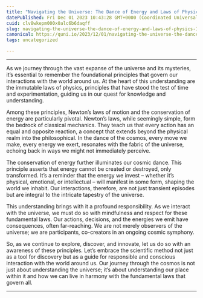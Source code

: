 ```yaml
---
title: "Navigating the Universe: The Dance of Energy and Laws of Physics"
datePublished: Fri Dec 01 2023 10:43:28 GMT+0000 (Coordinated Universal Time)
cuid: clv8wkepm000x0alc6b6daqff
slug: navigating-the-universe-the-dance-of-energy-and-laws-of-physics-1
canonical: https://quni.io/2023/12/01/navigating-the-universe-the-dance-of-energy-and-laws-of-physics/
tags: uncategorized

---
```


* * *

As we journey through the vast expanse of the universe and its mysteries, it’s essential to remember the foundational principles that govern our interactions with the world around us. At the heart of this understanding are the immutable laws of physics, principles that have stood the test of time and experimentation, guiding us in our quest for knowledge and understanding.

Among these principles, Newton’s laws of motion and the conservation of energy are particularly pivotal. Newton’s laws, while seemingly simple, form the bedrock of classical mechanics. They teach us that every action has an equal and opposite reaction, a concept that extends beyond the physical realm into the philosophical. In the dance of the cosmos, every move we make, every energy we exert, resonates with the fabric of the universe, echoing back in ways we might not immediately perceive.

The conservation of energy further illuminates our cosmic dance. This principle asserts that energy cannot be created or destroyed, only transformed. It’s a reminder that the energy we invest – whether it’s physical, emotional, or intellectual – will manifest in some form, shaping the world we inhabit. Our interactions, therefore, are not just transient episodes but are integral to the intricate tapestry of the universe.

This understanding brings with it a profound responsibility. As we interact with the universe, we must do so with mindfulness and respect for these fundamental laws. Our actions, decisions, and the energies we emit have consequences, often far-reaching. We are not merely observers of the universe; we are participants, co-creators in an ongoing cosmic symphony.

So, as we continue to explore, discover, and innovate, let us do so with an awareness of these principles. Let’s embrace the scientific method not just as a tool for discovery but as a guide for responsible and conscious interaction with the world around us. Our journey through the cosmos is not just about understanding the universe; it’s about understanding our place within it and how we can live in harmony with the fundamental laws that govern all.

* * *